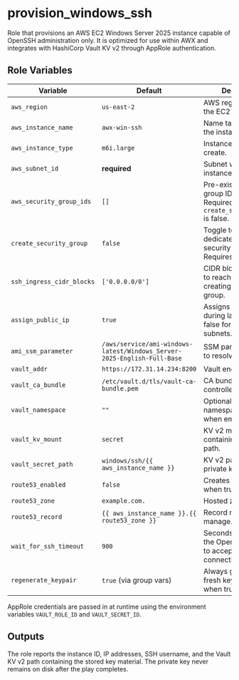 # provision_windows_ssh

Role that provisions an AWS EC2 Windows Server 2025 instance capable of OpenSSH administration only. It is optimized for use within AWX and integrates with HashiCorp Vault KV v2 through AppRole authentication.

## Role Variables
| Variable | Default | Description |
| --- | --- | --- |
| `aws_region` | `us-east-2` | AWS region that hosts the EC2 instance. |
| `aws_instance_name` | `awx-win-ssh` | Name tag applied to the instance. |
| `aws_instance_type` | `m6i.large` | Instance type to create. |
| `aws_subnet_id` | **required** | Subnet where the instance is launched. |
| `aws_security_group_ids` | `[]` | Pre-existing security group IDs to attach. Required when `create_security_group` is false. |
| `create_security_group` | `false` | Toggle to create a dedicated SSH security group. Requires `aws_vpc_id`. |
| `ssh_ingress_cidr_blocks` | `['0.0.0.0/0']` | CIDR blocks allowed to reach TCP/22 when creating a security group. |
| `assign_public_ip` | `true` | Assigns a public IP during launch. Set to false for private-only subnets. |
| `ami_ssm_parameter` | `/aws/service/ami-windows-latest/Windows_Server-2025-English-Full-Base` | SSM parameter used to resolve the AMI ID. |
| `vault_addr` | `https://172.31.14.234:8200` | Vault endpoint URL. |
| `vault_ca_bundle` | `/etc/vault.d/tls/vault-ca-bundle.pem` | CA bundle path on the controller. |
| `vault_namespace` | `""` | Optional Vault namespace. Omitted when empty. |
| `vault_kv_mount` | `secret` | KV v2 mount containing the secret path. |
| `vault_secret_path` | `windows/ssh/{{ aws_instance_name }}` | KV v2 path where the private key is written. |
| `route53_enabled` | `false` | Creates an A record when true. |
| `route53_zone` | `example.com.` | Hosted zone name. |
| `route53_record` | `{{ aws_instance_name }}.{{ route53_zone }}` | Record name to manage. |
| `wait_for_ssh_timeout` | `900` | Seconds to wait for the OpenSSH service to accept connections. |
| `regenerate_keypair` | `true` (via group vars) | Always generate a fresh key on each run when true. |

AppRole credentials are passed in at runtime using the environment variables `VAULT_ROLE_ID` and `VAULT_SECRET_ID`.

## Outputs
The role reports the instance ID, IP addresses, SSH username, and the Vault KV v2 path containing the stored key material. The private key never remains on disk after the play completes.
